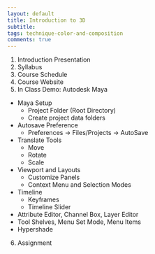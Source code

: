 ```yaml
---
layout: default
title: Introduction to 3D
subtitle:
tags: technique-color-and-composition
comments: true
---
```


1. Introduction Presentation
2. Syllabus
3. Course Schedule
4. Course Website
5. In Class Demo: Autodesk Maya
  * Maya Setup
    - Project Folder (Root Directory)
    - Create project data folders
  * Autosave Preference
    - Preferences → Files/Projects → AutoSave
  * Translate Tools
    - Move
    - Rotate
    - Scale
  * Viewport and Layouts
    - Customize Panels
    - Context Menu and Selection Modes
  * Timeline
    - Keyframes
    - Timeline Slider
* Attribute Editor, Channel Box, Layer Editor
* Tool Shelves, Menu Set Mode, Menu Items
* Hypershade
6. Assignment
